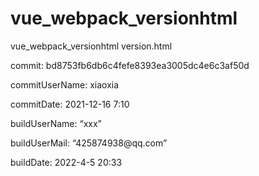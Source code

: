 # vue_webpack_versionhtml
vue_webpack_versionhtml
version.html
<!DOCTYPE html><html><head><meta charset=utf-8><meta http-equiv=X-UA-Compatible content="IE=edge,chrome=1,IE=11,IE=10"><meta name=viewport content="width=device-width,initial-scale=1,minimum-scale=0.5,maximum-scale=2,user-scalable=yes"><title>版本声明</title></head><body><p>commit: bd8753fb6db6c4fefe8393ea3005dc4e6c3af50d</p><p>commitUserName: xiaoxia</p><p>commitDate: 2021-12-16 7:10</p><p>buildUserName: “xxx”</p><p>buildUserMail: “425874938@qq.com”</p><p>buildDate: 2022-4-5 20:33</p></body></html>
